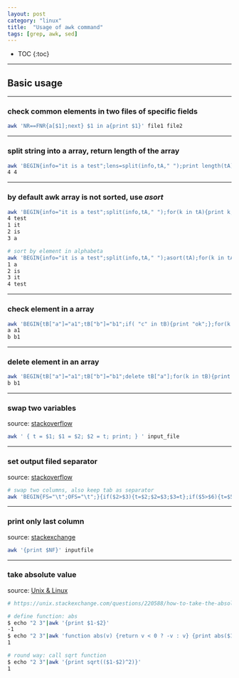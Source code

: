 ```yaml
---
layout: post
category: "linux"
title:  "Usage of awk command"
tags: [grep, awk, sed]
---
```


- TOC
{:toc}

---

## Basic usage

---

### check common elements in two files of specific fields

```bash
awk 'NR==FNR{a[$1];next} $1 in a{print $1}' file1 file2
```

---

### split string into a array, return length of the array

```bash
awk 'BEGIN{info="it is a test";lens=split(info,tA," ");print length(tA),lens;}'
4 4
```

---

### by default awk array is not sorted, use *asort*

```bash
awk 'BEGIN{info="it is a test";split(info,tA," ");for(k in tA){print k,tA[k];}}'
4 test
1 it
2 is
3 a

# sort by element in alphabeta
awk 'BEGIN{info="it is a test";split(info,tA," ");asort(tA);for(k in tA){print k,tA[k];}}'
1 a
2 is
3 it
4 test
```

---

### check element in a array 

```bash
awk 'BEGIN{tB["a"]="a1";tB["b"]="b1";if( "c" in tB){print "ok";};for(k in tB){print k,tB[k];}}' 
a a1
b b1
```

---

### delete element in an array

```bash
awk 'BEGIN{tB["a"]="a1";tB["b"]="b1";delete tB["a"];for(k in tB){print k,tB[k];}}' 
b b1
```

---

### swap two variables 

source: [stackoverflow](https://stackoverflow.com/questions/11967776/swap-two-columns-awk-sed-python-perl)

```bash
awk ' { t = $1; $1 = $2; $2 = t; print; } ' input_file
```

---

### set output filed separator 

source: [stackoverflow](https://stackoverflow.com/questions/20844666/setting-the-output-field-separator-in-awk)

```bash
# swap two columns, also keep tab as separator
awk 'BEGIN{FS="\t";OFS="\t";}{if($2>$3){t=$2;$2=$3;$3=t};if($5>$6){t=$5;$5=$6;$6=t;};print}' HEK293T.bedpe > HEK293T.sort.bedpe
```

---

### print only last column 

source: [stackexchange](https://unix.stackexchange.com/questions/17064/how-to-print-only-last-column)

```bash
awk '{print $NF}' inputfile
```

---

### take absolute value

source: [Unix & Linux](https://unix.stackexchange.com/questions/220588/how-to-take-the-absolute-value-using-awk)

```bash
# https://unix.stackexchange.com/questions/220588/how-to-take-the-absolute-value-using-awk

# define function: abs
$ echo "2 3"|awk '{print $1-$2}'
-1
$ echo "2 3"|awk 'function abs(v) {return v < 0 ? -v : v} {print abs($1-$2)}'
1

# round way: call sqrt function
$ echo "2 3"|awk '{print sqrt(($1-$2)^2)}'
1
```